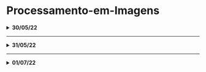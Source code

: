# Processamento-em-Imagens

<details>

<summary> <b> 30/05/22 </b> </summary>


### Material para estudo: Moodle slide `3`

</br>

#### Amostragem: "Quantidade de 'pontinhos' na imagem."
#### Quantização: "Tons separados na Imagem."
</br>

32 bits (COR)
<p></p> R -> [8 bits] 
<p></p> G -> [8 bits] 
<p></p> B -> [8 bits] 
<p></p> ALPHA(transparência -> [8 bits] 
</br>

#### `b = M . N . k`
#### Onde:
#### `b` = Número de bits para armazenar a imagem digital
#### `M` = Linha
#### `N` = Coluna
#### `k` = bits de quantização
</br>
MATRIZ IMAGENS DE TONS DE CINZA
</br>

</details>

---

<details>

<summary> <b> 31/05/22 </b> </summary>

### Adjacência e Conetividade
#### Adj = Mesma intensidade

</br>

`4-Vizinho` = Valores em cima, baixo ou nas laterais. (Exemplo: Direção do Rei no xadrez)
 <p></p>
  
`8-Vizinho` = Valores em todas as direções em volta. (Exemplo: Direção da Rainha no xadrez)


</br>

`"4-Vizinho-Adj"` = Significa que os valores ao redor(dentro da regra 4-vizinho) estão com a mesma intensidade.

</details>

---

<details>

<summary> <b> 01/07/22 </b> </summary>

`1 Byte = 8 Bits`

</details>
